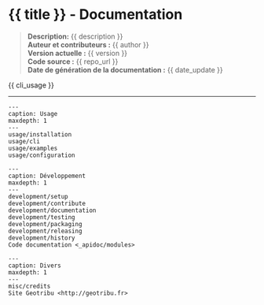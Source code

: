 # {{ title }} - Documentation

> **Description:** {{ description }}  
> **Auteur et contributeurs :** {{ author }}  
> **Version actuelle :** {{ version }}  
> **Code source :** {{ repo_url }}  
> **Date de génération de la documentation :** {{ date_update }}

{{ cli_usage }}

---

```{toctree}
---
caption: Usage
maxdepth: 1
---
usage/installation
usage/cli
usage/examples
usage/configuration
```

```{toctree}
---
caption: Développement
maxdepth: 1
---
development/setup
development/contribute
development/documentation
development/testing
development/packaging
development/releasing
development/history
Code documentation <_apidoc/modules>
```

```{toctree}
---
caption: Divers
maxdepth: 1
---
misc/credits
Site Geotribu <http://geotribu.fr>
```
